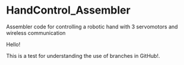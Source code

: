 # HandControl_Assembler
Assembler code for controlling a robotic hand with 3 servomotors and wireless communication

Hello!

This is a test for understanding the use of branches in GitHub!.
